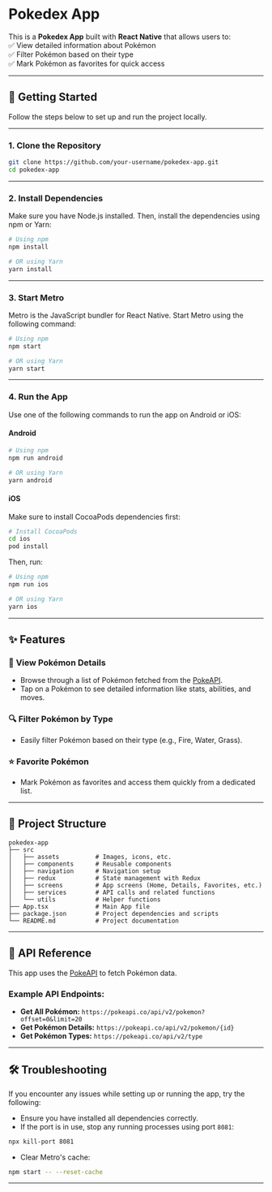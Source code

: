 # Pokedex App  

This is a **Pokedex App** built with **React Native** that allows users to:  
✅ View detailed information about Pokémon  
✅ Filter Pokémon based on their type  
✅ Mark Pokémon as favorites for quick access  

---

## 🚀 Getting Started  

Follow the steps below to set up and run the project locally.  

---

### 1. Clone the Repository  

```sh
git clone https://github.com/your-username/pokedex-app.git
cd pokedex-app
```

---

### 2. Install Dependencies  

Make sure you have Node.js installed. Then, install the dependencies using npm or Yarn:  

```sh
# Using npm
npm install

# OR using Yarn
yarn install
```

---

### 3. Start Metro  

Metro is the JavaScript bundler for React Native. Start Metro using the following command:  

```sh
# Using npm
npm start

# OR using Yarn
yarn start
```

---

### 4. Run the App  

Use one of the following commands to run the app on Android or iOS:  

#### **Android**  

```sh
# Using npm
npm run android

# OR using Yarn
yarn android
```

#### **iOS**  

Make sure to install CocoaPods dependencies first:  

```sh
# Install CocoaPods
cd ios
pod install
```

Then, run:  

```sh
# Using npm
npm run ios

# OR using Yarn
yarn ios
```

---

## ✨ Features  

### 🐾 **View Pokémon Details**  
- Browse through a list of Pokémon fetched from the [PokeAPI](https://pokeapi.co).  
- Tap on a Pokémon to see detailed information like stats, abilities, and moves.  

### 🔍 **Filter Pokémon by Type**  
- Easily filter Pokémon based on their type (e.g., Fire, Water, Grass).  

### ⭐ **Favorite Pokémon**  
- Mark Pokémon as favorites and access them quickly from a dedicated list.  

---

## 📂 Project Structure  

```
pokedex-app
├── src
│   ├── assets          # Images, icons, etc.
│   ├── components      # Reusable components
│   ├── navigation      # Navigation setup
│   ├── redux           # State management with Redux
│   ├── screens         # App screens (Home, Details, Favorites, etc.)
│   ├── services        # API calls and related functions
│   └── utils           # Helper functions
├── App.tsx             # Main App file
├── package.json        # Project dependencies and scripts
└── README.md           # Project documentation
```

---

## 📡 API Reference  

This app uses the [PokeAPI](https://pokeapi.co) to fetch Pokémon data.  

### Example API Endpoints:  
- **Get All Pokémon:** `https://pokeapi.co/api/v2/pokemon?offset=0&limit=20`  
- **Get Pokémon Details:** `https://pokeapi.co/api/v2/pokemon/{id}`  
- **Get Pokémon Types:** `https://pokeapi.co/api/v2/type`  

---

## 🛠️ Troubleshooting  

If you encounter any issues while setting up or running the app, try the following:  

- Ensure you have installed all dependencies correctly.  
- If the port is in use, stop any running processes using port `8081`:  
```sh
npx kill-port 8081
```
- Clear Metro's cache:  
```sh
npm start -- --reset-cache
```

---
  

